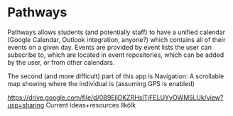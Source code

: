 # Pathways
Pathways allows students (and potentially staff) to have a unified calendar (Google Calendar, Outlook integration, anyone?) which contains all of their events on a given day. Events are provided by event lists the user can subscribe to, which are located in event repositories, which can be added by the user, or from other calendars.

The second (and more difficult) part of this app is Navigation: A scrollable map showing where the individual is (assuming GPS is enabled)

https://drive.google.com/file/d/0B9EljDKZRHslTjFELUYyOWM5LUk/view?usp=sharing Current ideas+resources
llkölk
